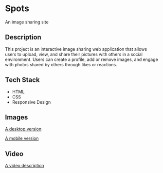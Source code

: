 # Spots

An image sharing site

## Description

This project is an interactive image sharing web application that allows users to upload, view, and share their pictures with others in a social environment. Users can create a profile, add or remove images, and engage with photos shared by others through likes or reactions.

## Tech Stack

- HTML
- CSS
- Responsive Design

## Images

[A desktop version](./images-demo/desktop-viewscreenshot.jpg)

[A mobile version](./images-demo/mobile-viewscreenshot.png)

## Video

[A video description](../A%20video%20description.mov)
